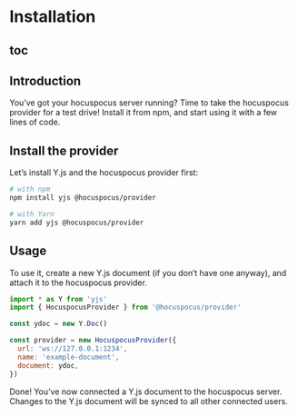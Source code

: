 # Installation

## toc

## Introduction
You’ve got your hocuspocus server running? Time to take the hocuspocus provider for a test drive! Install it from npm, and start using it with a few lines of code.

## Install the provider
Let’s install Y.js and the hocuspocus provider first:

```bash
# with npm
npm install yjs @hocuspocus/provider

# with Yarn
yarn add yjs @hocuspocus/provider
```

## Usage
To use it, create a new Y.js document (if you don’t have one anyway), and attach it to the hocuspocus provider.

```js
import * as Y from 'yjs'
import { HocuspocusProvider } from '@hocuspocus/provider'

const ydoc = new Y.Doc()

const provider = new HocuspocusProvider({
  url: 'ws://127.0.0.1:1234',
  name: 'example-document',
  document: ydoc,
})
```

Done! You’ve now connected a Y.js document to the hocuspocus server. Changes to the Y.js document will be synced to all other connected users.



